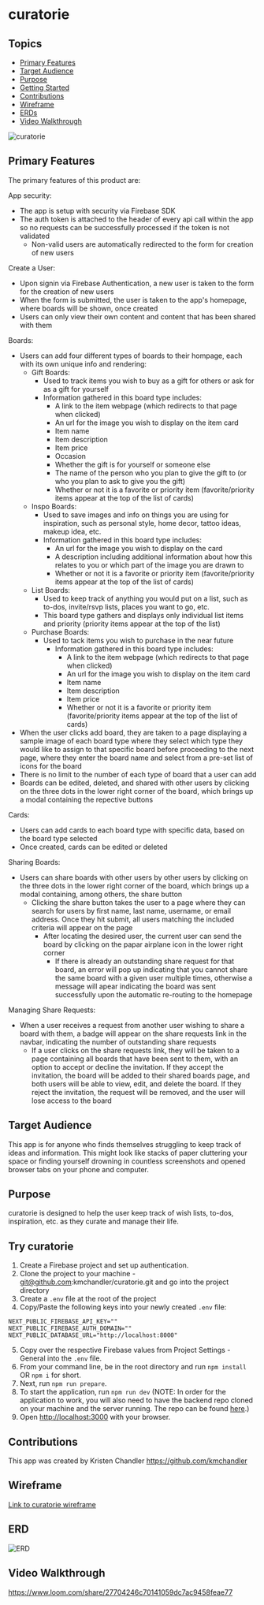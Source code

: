# curatorie
## Topics
- [Primary Features](#primary-features)
- [Target Audience](#target-audience)
- [Purpose](#purpose)
- [Getting Started](#getting-started)
- [Contributions](#contributions)
- [Wireframe](#wireframe)
- [ERDs](#ERDs)
- [Video Walkthrough](#video-walkthrough)

<img src="styles/curatorie_screenshot.png" alt="curatorie" title="curatorie">

## Primary Features
The primary features of this product are:

App security:
  * The app is setup with security via Firebase SDK
  * The auth token is attached to the header of every api call within the app so no requests can be successfully processed if the token is not validated
    * Non-valid users are automatically redirected to the form for creation of new users 

Create a User:
  * Upon signin via Firebase Authentication, a new user is taken to the form for the creation of new users
  * When the form is submitted, the user is taken to the app's homepage, where boards will be shown, once created
  * Users can only view their own content and content that has been shared with them

Boards:
  * Users can add four different types of boards to their hompage, each with its own unique info and rendering:
    * Gift Boards:
      * Used to track items you wish to buy as a gift for others or ask for as a gift for yourself
      * Information gathered in this board type includes:
        * A link to the item webpage (which redirects to that page when clicked)
        * An url for the image you wish to display on the item card
        * Item name
        * Item description
        * Item price
        * Occasion
        * Whether the gift is for yourself or someone else
        * The name of the person who you plan to give the gift to (or who you plan to ask to give you the gift)
        * Whether or not it is a favorite or priority item (favorite/priority items appear at the top of the list of cards)
    * Inspo Boards:
      * Used to save images and info on things you are using for inspiration, such as personal style, home decor, tattoo ideas, makeup idea, etc.
      * Information gathered in this board type includes:
        * An url for the image you wish to display on the card
        * A description including additional information about how this relates to you or which part of the image you are drawn to
        * Whether or not it is a favorite or priority item (favorite/priority items appear at the top of the list of cards)
    * List Boards:
      * Used to keep track of anything you would put on a list, such as to-dos, invite/rsvp lists, places you want to go, etc.
      * This board type gathers and displays only individual list items and priority (priority items appear at the top of the list)
    * Purchase Boards: 
      * Used to tack items you wish to purchase in the near future
        * Information gathered in this board type includes:
          * A link to the item webpage (which redirects to that page when clicked)
          * An url for the image you wish to display on the item card
          * Item name
          * Item description
          * Item price
          * Whether or not it is a favorite or priority item (favorite/priority items appear at the top of the list of cards)
  * When the user clicks add board, they are taken to a page displaying a sample image of each board type where they select which type they would like to assign to that specific board before proceeding to the next page, where they enter the board name and select from a pre-set list of icons for the board
  * There is no limit to the number of each type of board that a user can add
  * Boards can be edited, deleted, and shared with other users by clicking on the three dots in the lower right corner of the board, which brings up a modal containing the repective buttons

Cards:
  * Users can add cards to each board type with specific data, based on the board type selected
  * Once created, cards can be edited or deleted

Sharing Boards:
  * Users can share boards with other users by other users by clicking on the three dots in the lower right corner of the board, which brings up a modal containing, among others, the share button
    * Clicking the share button takes the user to a page where they can search for users by first name, last name, username, or email address. Once they hit submit, all users matching the included criteria will appear on the page
      * After locating the desired user, the current user can send the board by clicking on the papar airplane icon in the lower right corner
        * If there is already an outstanding share request for that board, an error will pop up indicating that you cannot share the same board with a given user multiple times, otherwise a message will apear indicating the board was sent successfully upon the automatic re-routing to the homepage

Managing Share Requests:
  * When a user receives a request from another user wishing to share a board with them, a badge will appear on the share requests link in the navbar, indicating the number of outstanding share requests
    * If a user clicks on the share requests link, they will be taken to a page containing all boards that have been sent to them, with an option to accept or decline the invitation. If they accept the invitation, the board will be added to their shared boards page, and both users will be able to view, edit, and delete the board. If they reject the invitation, the request will be removed, and the user will lose access to the board


## Target Audience
This app is for anyone who finds themselves struggling to keep track of ideas and information. This might look like stacks of paper cluttering your space or finding yourself drowning in countless screenshots and opened browser tabs on your phone and computer.

## Purpose
curatorie is designed to help the user keep track of wish lists, to-dos, inspiration, etc. as they curate and manage their life.

## Try curatorie
1. Create a Firebase project and set up authentication. 
2. Clone the project to your machine - git@github.com:kmchandler/curatorie.git and go into the project directory
3. Create a `.env` file at the root of the project
4. Copy/Paste the following keys into your newly created `.env` file:
```
NEXT_PUBLIC_FIREBASE_API_KEY=""
NEXT_PUBLIC_FIREBASE_AUTH_DOMAIN=""
NEXT_PUBLIC_DATABASE_URL="http://localhost:8000"
```
5. Copy over the respective Firebase values from Project Settings - General into the `.env` file.
6. From your command line, be in the root directory and run `npm install` OR `npm i` for short.
7. Next, run `npm run prepare`.
8. To start the application, run `npm run dev` (NOTE: In order for the application to work, you will also need to have the backend repo cloned on your machine and the server running. The repo can be found [here](https://github.com/kmchandler/curatorie-server).)
9. Open [http://localhost:3000](http://localhost:3000) with your browser.

## Contributions
This app was created by Kristen Chandler
https://github.com/kmchandler

## Wireframe
[Link to curatorie wireframe](https://whimsical.com/curatorie-5YYsV6WVUYTPYrDfs7u1Zu)

## ERD
<img src="styles/curatorie_ERD.png" alt="ERD" title="ERD">
        
## Video Walkthrough
https://www.loom.com/share/27704246c70141059dc7ac9458feae77
